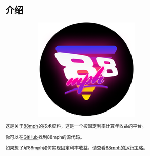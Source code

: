 # 介绍

<span style="display:block;width:300px;margin:0 auto">![88mph-logo](img/88mph-logo-dark.png)</span>

这是关于[88mph](https://88mph.app)的技术资料，这是一个按固定利率计算年收益的平台。

你可以在[GitHub](https://github.com/88mphapp)找到88mph的源代码。

如果想了解88mph如何实现固定利率收益，请查看[88mph的运行策略](howitworks.md)。

